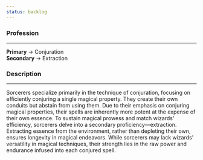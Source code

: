 ```yaml
---
status: backlog
---
```

### Profession  
---  
**Primary** -> Conjuration  
**Secondary** -> Extraction  
  
### Description  
---  
Sorcerers specialize primarily in the technique of conjuration, focusing on efficiently conjuring a single magical property. They create their own conduits but abstain from using them. Due to their emphasis on conjuring magical properties, their spells are inherently more potent at the expense of their own essence. To sustain magical prowess and match wizards' efficiency, sorcerers delve into a secondary proficiency—extraction. Extracting essence from the environment, rather than depleting their own, ensures longevity in magical endeavors. While sorcerers may lack wizards' versatility in magical techniques, their strength lies in the raw power and endurance infused into each conjured spell.